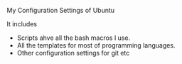My Configuration Settings of Ubuntu

It includes
- Scripts ahve all the bash macros I use.
- All the templates for most of programming languages.
- Other configuration settings for git etc
